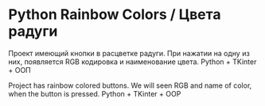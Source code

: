 # Python Rainbow Colors / Цвета радуги 
Проект имеющий кнопки в расцветке радуги. При нажатии на одну из них, появляется RGB кодировка и наименование цвета. Python + TKinter + ООП

Project has rainbow colored buttons. We will seen RGB and name of color, when the button is pressed. Python + TKinter + OOP 
